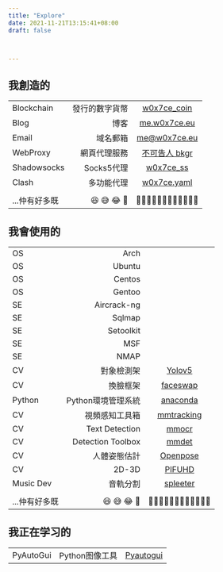 ```yaml
---
title: "Explore"
date: 2021-11-21T13:15:41+08:00
draft: false



---
```


## 我**創造**的
|  | | |
| :-----| ----: | :----: |
| Blockchain | 發行的數字貨幣 | <a href="https://ropsten.etherscan.io/token/tokenholderchart/0xbe6ee11f5955e89b000b66b25cab6a2cc0b00fe2">w0x7ce_coin</a>  |
| Blog | 博客 | <a href="https://me.w0x7ce.eu/">me.w0x7ce.eu</a> |
| Email | 域名郵箱 | <a>me@w0x7ce.eu</a> |
| WebProxy | 網頁代理服務 | <a href="https://google.bkgr.workers.dev/">不可告人 bkgr</a> |
| Shadowsocks | Socks5代理 | <a href="">w0x7ce_ss</a> |
| Clash | 多功能代理 | <a href="https://me.w0x7ce.eu/clash.yaml">w0x7ce.yaml</a> |
||||
|...仲有好多既|😆 😅 😂 🤣|🧑🏿‍🦲🧑🏾‍🦲🧑🏼‍🦲🧑🏻‍🦲|

## 我**會使用的**
|  | | |
| :-----| ----: | :----: |
| OS | Arch ||
| OS | Ubuntu ||
| OS | Centos ||
| OS | Gentoo ||
| SE | Aircrack-ng ||
| SE | Sqlmap ||
| SE | Setoolkit ||
| SE | MSF ||
| SE | NMAP ||
| CV |對象檢測架|<a href="https://github.com/ultralytics/yolov5">Yolov5</a>|
| CV|換臉框架|<a href="https://faceswap.dev/">faceswap</a>|
| Python |Python環境管理系統|<a href="https://www.anaconda.com/">anaconda</a>|
| CV|視頻感知工具箱|<a href="https://github.com/open-mmlab/mmtracking">mmtracking</a>|
| CV|Text Detection|<a href="https://github.com/open-mmlab/mmocr">mmocr</a>|
| CV |Detection Toolbox|<a href="https://github.com/open-mmlab/mmdetection">mmdet</a>|
| CV|人體姿態估計|<a href="https://github.com/CMU-Perceptual-Computing-Lab/openpose">Openpose</a>|
| CV|2D-3D|<a href="https://github.com/facebookresearch/pifuhd">PIFUHD</a>|
| Music Dev |音軌分割|<a href="https://github.com/deezer/spleeter">spleeter</a>|
||||
|...仲有好多既|😆 😅 😂 🤣|🧑🏿‍🦲🧑🏾‍🦲🧑🏼‍🦲🧑🏻‍🦲|



## 我**正在学习的**
|  | | |
| :-----| ----: | :----: |
| PyAutoGui | Python图像工具 |<a href="https://pyautogui.readthedocs.io/en/latest/">Pyautogui</a>|
